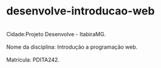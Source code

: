 # desenvolve-introducao-web

<br>Cidade:Projeto Desenvolve - ItabiraMG.</br>
<br>Nome da disciplina: Introdução a programação web.</br>
<br>Matrícula: PDITA242.</b>
